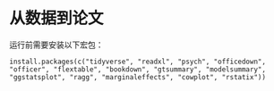 # 从数据到论文

运行前需要安装以下宏包：

`install.packages(c("tidyverse", "readxl", "psych", "officedown", "officer", "flextable", "bookdown", "gtsummary", "modelsummary", "ggstatsplot", "ragg", "marginaleffects", "cowplot", "rstatix"))`
